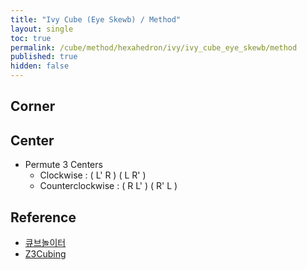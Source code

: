 ```yaml
---
title: "Ivy Cube (Eye Skewb) / Method"
layout: single
toc: true
permalink: /cube/method/hexahedron/ivy/ivy_cube_eye_skewb/method
published: true
hidden: false
---
```


<head>
  <base target="_blank">
</head>



## Corner



## Center

- Permute 3 Centers
  - Clockwise : ( L' R ) ( L R' )
  - Counterclockwise : ( R L' ) ( R' L )



## Reference

- [큐브놀이터](https://youtu.be/QmHS9ZAf7P8)
- [Z3Cubing](https://youtu.be/QMzeJobSu1M)